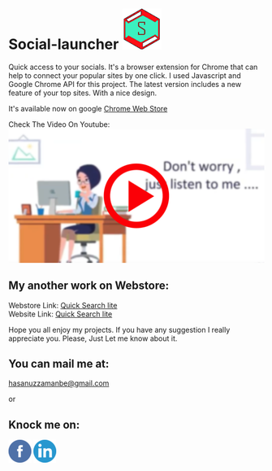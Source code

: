 # Social-launcher <img src="icon.png">
Quick access to your socials.
It's a browser extension for Chrome that can help to connect your popular sites by one click.
I used Javascript and Google Chrome API for this project.
The latest version includes a new feature of your top sites.
With a nice design.

It's available now on google <a href="https://chrome.google.com/webstore/detail/social-launcher/ioijhmpjoplcmckgaiggcoockjijmcim"> Chrome Web Store</a>

Check The Video On Youtube:
<a href="https://www.youtube.com/watch?v=kGrZRbSTQwY" target="_blank" ><img src="vdo.png"></a>


## My another work on Webstore:
  Webstore Link:
  <a href="https://chrome.google.com/webstore/detail/quick-search-lite/boikedohmpklkpcmpkickjfnmalfbimf">Quick Search lite</a><br>
  Website Link:
  <a href="https://hasanuzzamanbe.github.io/quick-search-extension/">Quick Search lite</a><br>
  
Hope you all enjoy my projects.
If you have any suggestion I really appreciate you.
Please, Just Let me know about it.<br>
## You can mail me at:
 <a href="mailto:'hasanuzzamanbe@gmail.com'">hasanuzzamanbe@gmail.com</a>

or 
## Knock me on:<br>

<a href="https://www.facebook.com/shamim.reza.1029" target="_blank" ><img src="/images/fb_icon.png"></a>
<a href="https://www.linkedin.com/in/hasanuzzaman-shamim-307680115/" target="_blank" ><img src="/images/ln-icon.png"></a>

